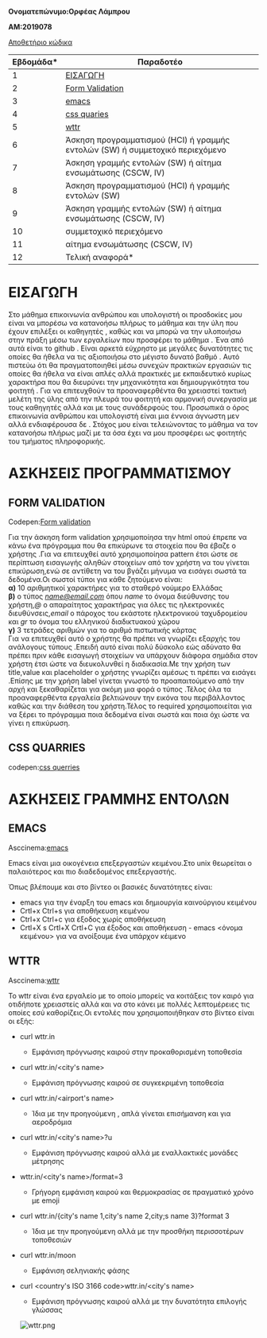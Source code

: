 **Oνoματεπώνυμο:Ορφέας Λάμπρου**

**ΑΜ:2019078**

[Αποθετήριο κώδικα](https://github.com/Orfeaslambrou/site)

| Εβδομάδα* | Παραδοτέο |
| --- | --- |
| 1 | [ΕΙΣΑΓΩΓΗ](#a) |
| 2 | [Form Validation](#b) |
| 3 | [emacs](#c) |
| 4 | [css quaries](#d) |
| 5 | [wttr](#e) |
| 6 | Άσκηση προγραμματισμού (HCI) ή γραμμής εντολών (SW) ή συμμετοχικό περιεχόμενο |
| 7 | Άσκηση γραμμής εντολών (SW) ή αίτημα ενσωμάτωσης (CSCW, IV) |
| 8 | Άσκηση προγραμματισμού (HCI) ή γραμμής εντολών (SW) |
| 9 | Άσκηση γραμμής εντολών (SW) ή αίτημα ενσωμάτωσης (CSCW, IV) |
| 10 | συμμετοχικό περιεχόμενο |
| 11 | αίτημα ενσωμάτωσης (CSCW, IV) |
| 12 | Τελική αναφορά* |



# ΕΙΣΑΓΩΓΗ <a name="a"></a>
Στο μάθημα επικοινωνία ανθρώπου και υπολογιστή οι προσδοκίες μου είναι να μπορέσω να κατανοήσω πλήρως το μάθημα και την ύλη που έχουν επιλέξει οι καθηγητές , καθώς και να μπορώ να την υλοποιήσω στην πράξη μέσω των εργαλείων που προσφέρει το μάθημα . Ένα από αυτά είναι το github . Είναι αρκετά εύχρηστο με μεγάλες δυνατότητες τις οποίες θα ήθελα να τις αξιοποιήσω στο μέγιστο δυνατό βαθμό . Αυτό πιστεύω ότι θα πραγματοποιηθεί μέσω συνεχών πρακτικών εργασιών τις οποίες θα ήθελα να είναι απλές αλλά πρακτικές με εκπαιδευτικό κυρίως χαρακτήρα που θα διευρύνει την μηχανικότητα και δημιουργικότητα του φοιτητή . Για να επιτευχθούν τα προαναφερθέντα θα χρειαστεί τακτική μελέτη της ύλης από την πλευρά του φοιτητή και αρμονική συνεργασία με τους καθηγητές αλλά και με τους συνάδερφούς του. Προσωπικά ο όρος επικοινωνία ανθρώπου και υπολογιστή είναι μια έννοια άγνωστη μεν αλλά ενδιαφέρουσα δε . Στόχος μου είναι τελειώνοντας το μάθημα να τον κατανοήσω πλήρως μαζί με τα όσα έχει να μου προσφέρει ως φοιτητής του τμήματος πληροφορικής.

# ΑΣΚΗΣΕΙΣ ΠΡΟΓΡΑΜΜΑΤΙΣΜΟΥ

## FORM VALIDATION
 <a name="b"></a>
Codepen:[Form validation](https://github.com/Orfeaslambrou/site/blob/2019078/_remix/form-validation.md) 

Για την άσκηση form validation χρησιμοποίησα την html οπού έπρεπε να κάνω ένα πρόγραμμα που θα επικύρωνε τα στοιχεία που θα έβαζε ο χρήστης .Για να επιτευχθεί αυτό χρησιμοποίησα pattern έτσι ώστε σε  περίπτωση εισαγωγής αληθών στοιχείων από τον χρήστη να του γίνεται επικύρωση,ενώ σε αντίθετη να του βγάζει μήνυμα να εισάγει σωστά τα δεδομένα.Οι σωστοί τύποι για κάθε ζητούμενο είναι:  
**α)** 10 αριθμητικοί χαρακτήρες για το σταθερό νούμερο Ελλάδας  
**β)** ο τύπος *name@email.com* όπου *name* το όνομα διεύθυνσης του χρήστη,*@*  ο απαραίτητος χαρακτήρας για όλες τις ηλεκτρονικές διευθύνσεις,*email* ο πάροχος του εκάστοτε ηλεκτρονικού ταχυδρομείου και *gr* το όνομα του ελληνικού διαδικτυακού χώρου  
**γ)** 3 τετράδες αριθμών για το αριθμό πιστωτικής κάρτας  
Για να επιτευχθεί αυτό ο χρήστης θα πρέπει να γνωρίζει εξαρχής του ανάλογους τύπους .Επειδή αυτό είναι πολύ δύσκολο εώς αδύνατο θα πρέπει πριν κάθε εισαγωγή στοιχείων να υπάρχουν διάφορα σημάδια στον χρήστη έτσι ώστε να διευκολυνθεί η διαδικασία.Με την χρήση των title,value και placeholder ο χρήστης γνωρίζει αμέσως τι πρέπει να εισάγει .Eπίσης με την χρήση label γίνεται γνωστό το προαπαιτούμενο από την αρχή και ξεκαθαρίζεται για ακόμη μια φορά ο τύπος .Τέλος όλα τα προαναφερθέντα εργαλεία βελτιώνουν την εικόνα του περιβάλλοντος καθώς και την διάθεση του χρήστη.Τέλος το required χρησιμοποιείται για να ξέρει το πρόγραμμα ποια δεδομένα είναι σωστά και ποια όχι ώστε να γίνει η επικύρωση. 


## CSS QUARRIES
<a name="d"></a>
codepen:[css querries](https://github.com/Orfeaslambrou/site/blob/2019078/_remix/css-queries.md)


# ΑΣΚΗΣΕΙΣ ΓΡΑΜΜΗΣ ΕΝΤΟΛΩΝ

## EMACS
<a name="c"></a>
Asccinema:[emacs](https://asciinema.org/a/2e0gMoZx2b1mYfKxIViGPsQuo)

Emacs είναι μια οικογένεια επεξεργαστών κειμένου.Στο unix θεωρείται ο παλαιότερος και πιο διαδεδομένος επεξεργαστής. 

Όπως βλέπουμε και στο βίντεο οι βασικές δυνατότητες είναι:

+ emacs για την έναρξη του emacs και δημιουργία καινούργιου κειμένου 
+ Crtl+x Ctrl+s για αποθήκευση κειμένου 
+ Ctrl+x Ctrl+c για έξοδος χωρίς αποθήκευση 
+ Crtl+X s Crtl+X Crtl+C για έξοδος και αποθήκευση -  emacs <όνομα κειμένου> για να ανοίξουμε ένα υπάρχον κέιμενο

## WTTR
 <a name="e"></a>
Asccinema:[wttr](https://asciinema.org/a/dfC3adSCQXWUbVDn2gDRg8bEC)

  Το wttr είναι ένα εργαλείο με το οποίο μπορείς να κοιτάξεις τον καιρό για οτιδήποτε χρειαστείς αλλά και να στο κάνει με πολλές λεπτομέρειες τις οποίες εσύ καθορίζεις.Οι εντολές που χρησιμοποιήθηκαν στο βίντεο είναι οι εξής:

 - curl wttr.in  
   - Εμφάνιση πρόγνωσης καιρού στην προκαθορισμένη τοποθεσία
 - curl wttr.in/<city's name> 
    - Εμφάνιση πρόγνωσης καιρού σε συγκεκριμένη τοποθεσία
 - curl wttr.in/<airport's name>  
    - Ίδια με την προηγούμενη , απλά γίνεται επισήμανση και για αεροδρόμια
 - curl wttr.in/<city's name>?u
    - Εμφάνιση πρόγνωσης καιρού αλλά με εναλλακτικές μονάδες μέτρησης
 - wttr.in/<city's name>/format=3
    - Γρήγορη εμφάνιση καιρού και θερμοκρασίας σε πραγματικό χρόνο με emoji
 - curl wttr.in/{city's name 1,city's name 2,city;s name 3}?format 3
    - Ίδια με την προηγούμενη αλλά με την προσθήκη περισσοτέρων τοποθεσιών
 - curl wttr.in/moon
    - Εμφάνιση σεληνιακής φάσης
 - curl <country's ISO 3166 code>wttr.in/<city's name> 
    - Εμφάνιση πρόγνωσης καιρού αλλά με την δυνατότητα επιλογής γλώσσας
    
    
    
    
    ![wttr.png](\Users\xaris\Documents\ΠΑΝΕΠΙΣΤΗΜΙΟ\επικοινωνια)
   






























